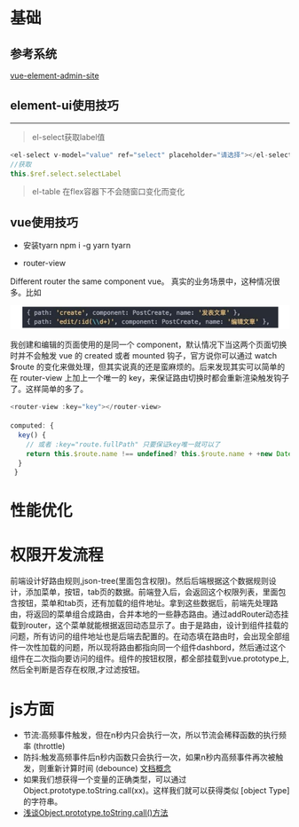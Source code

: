 # 基础

## 参考系统
[vue-element-admin-site](https://panjiachen.github.io/vue-element-admin-site/zh/guide/)

## element-ui使用技巧
---

 > el-select获取label值 
``` js
<el-select v-model="value" ref="select" placeholder="请选择"></el-select>
//获取
this.$ref.select.selectLabel
```
> el-table 在flex容器下不会随窗口变化而变化

## vue使用技巧
* 安装tyarn  npm i -g yarn tyarn 

* router-view

Different router the same component vue。 真实的业务场景中，这种情况很多。比如

![图片alt](./img/1.png)

我创建和编辑的页面使用的是同一个 component，默认情况下当这两个页面切换时并不会触发 vue 的 created 或者 mounted 钩子，官方说你可以通过 watch $route 的变化来做处理，但其实说真的还是蛮麻烦的。后来发现其实可以简单的在 router-view 上加上一个唯一的 key，来保证路由切换时都会重新渲染触发钩子了。这样简单的多了。
``` js
<router-view :key="key"></router-view>

computed: {
  key() {
    // 或者 :key="route.fullPath" 只要保证key唯一就可以了
    return this.$route.name !== undefined? this.$route.name + +new Date(): this.$route + +new Date()
  }
 }
 ```





# 性能优化  



# 权限开发流程

前端设计好路由规则,json-tree(里面包含权限)。然后后端根据这个数据规则设计，添加菜单，按钮，tab页的数据。前端登入后，会返回这个权限列表，里面包含按钮，菜单和tab页，还有加载的组件地址。拿到这些数据后，前端先处理路由，将返回的菜单组合成路由，合并本地的一些静态路由。通过addRouter动态挂载到router，这个菜单就能根据返回动态显示了。由于是路由，设计到组件挂载的问题，所有访问的组件地址也是后端去配置的。在动态填在路由时，会出现全部组件一次性加载的问题，所以现将路由都指向同一个组件dashbord，然后通过这个组件在二次指向要访问的组件。组件的按钮权限，都全部挂载到vue.prototype上,然后全判断是否存在权限,才过滤按钮。



# js方面

* 节流:高频事件触发，但在n秒内只会执行一次，所以节流会稀释函数的执行频率 (throttle)
* 防抖:触发高频事件后n秒内函数只会执行一次，如果n秒内高频事件再次被触发，则重新计算时间 (debounce)
[文档概念](https://yuchengkai.cn/docs/frontend/#%E9%98%B2%E6%8A%96)
* 如果我们想获得一个变量的正确类型，可以通过 Object.prototype.toString.call(xx)。这样我们就可以获得类似 [object Type] 的字符串。 
* [浅谈Object.prototype.toString.call()方法](https://www.jianshu.com/p/585926ae62cc)